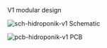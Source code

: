 V1 modular design

![sch-hidroponik-v1](https://user-images.githubusercontent.com/6265553/119362364-cf303b80-bcd6-11eb-8372-e16f31df0154.png)
Schematic



![pcb-hidroponik-v1](https://user-images.githubusercontent.com/6265553/119362394-d6efe000-bcd6-11eb-99c5-e9b6c1d1020f.png)
PCB
